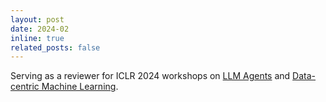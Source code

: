 ```yaml
---
layout: post
date: 2024-02
inline: true
related_posts: false
---
```


Serving as a reviewer for ICLR 2024 workshops on [LLM Agents](https://llmagents.github.io/) and [Data-centric Machine Learning](https://dmlr.ai/).
